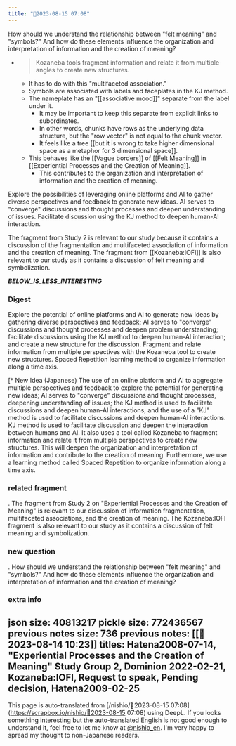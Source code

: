 ```yaml
---
title: "🤖2023-08-15 07:08"
---
```


How should we understand the relationship between "felt meaning" and "symbols?" And how do these elements influence the organization and interpretation of information and the creation of meaning?
- > Kozaneba tools fragment information and relate it from multiple angles to create new structures.
    - It has to do with this "multifaceted association."
    - Symbols are associated with labels and faceplates in the KJ method.
    - The nameplate has an "[[associative mood]]" separate from the label under it.
        - It may be important to keep this separate from explicit links to subordinates.
        - In other words, chunks have rows as the underlying data structure, but the "row vector" is not equal to the chunk vector.
        - It feels like a tree [[but it is wrong to take higher dimensional space as a metaphor for 3 dimensional space]].
    - This behaves like the [[Vague borders]] of [[Felt Meaning]] in [[Experiential Processes and the Creation of Meaning]].
        - This contributes to the organization and interpretation of information and the creation of meaning.


Explore the possibilities of leveraging online platforms and AI to gather diverse perspectives and feedback to generate new ideas.
AI serves to "converge" discussions and thought processes and deepen understanding of issues.
Facilitate discussion using the KJ method to deepen human-AI interaction.


The fragment from Study 2 is relevant to our study because it contains a discussion of the fragmentation and multifaceted association of information and the creation of meaning. The fragment from [[Kozaneba:IOFI]] is also relevant to our study as it contains a discussion of felt meaning and symbolization.




___BELOW_IS_LESS_INTERESTING___
### Digest
Explore the potential of online platforms and AI to generate new ideas by gathering diverse perspectives and feedback; AI serves to "converge" discussions and thought processes and deepen problem understanding; facilitate discussions using the KJ method to deepen human-AI interaction; and create a new structure for the discussion. Fragment and relate information from multiple perspectives with the Kozaneba tool to create new structures. Spaced Repetition learning method to organize information along a time axis.

[* New Idea (Japanese)
The use of an online platform and AI to aggregate multiple perspectives and feedback to explore the potential for generating new ideas; AI serves to "converge" discussions and thought processes, deepening understanding of issues; the KJ method is used to facilitate discussions and deepen human-AI interactions; and the use of a "KJ" method is used to facilitate discussions and deepen human-AI interactions. KJ method is used to facilitate discussion and deepen the interaction between humans and AI. It also uses a tool called Kozaneba to fragment information and relate it from multiple perspectives to create new structures. This will deepen the organization and interpretation of information and contribute to the creation of meaning. Furthermore, we use a learning method called Spaced Repetition to organize information along a time axis.

### related fragment
.
The fragment from Study 2 on "Experiential Processes and the Creation of Meaning" is relevant to our discussion of information fragmentation, multifaceted associations, and the creation of meaning. The Kozaneba:IOFI fragment is also relevant to our study as it contains a discussion of felt meaning and symbolization.

### new question
.
How should we understand the relationship between "felt meaning" and "symbols?" And how do these elements influence the organization and interpretation of information and the creation of meaning?

### extra info
json size: 40813217
pickle size: 772436567
previous notes size: 736
previous notes: [[🤖2023-08-14 10:23]]
titles: Hatena2008-07-14, "Experiential Processes and the Creation of Meaning" Study Group 2, Dominion 2022-02-21, Kozaneba:IOFI, Request to speak, Pending decision, Hatena2009-02-25
---
This page is auto-translated from [/nishio/🤖2023-08-15 07:08](https://scrapbox.io/nishio/🤖2023-08-15 07:08) using DeepL. If you looks something interesting but the auto-translated English is not good enough to understand it, feel free to let me know at [@nishio_en](https://twitter.com/nishio_en). I'm very happy to spread my thought to non-Japanese readers.